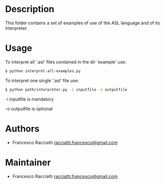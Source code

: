 Description
============
This folder contains a set of examples of use of the ASL language and of its interpreter.


Usage
=====
To interpret all '.asl' files contained in the dir 'example' use:

``` sh
$ python interpret-all-examples.py
```

To interpret one single '.asl' file use:

``` sh
$ python path/interpreter.py -i inputfile -o outputfile
```
-i inputfile is mandatory

-o outputfile is optional


Authors
=======
+ Francesco Racciatti  	<racciatti.francesco@gmail.com>


Maintainer
==========
+ Francesco Racciatti	<racciatti.francesco@gmail.com>
